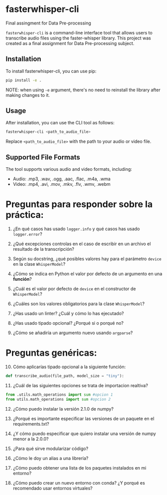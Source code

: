 # fasterwhisper-cli
Final assingment for Data Pre-processing 

`fasterwhisper-cli` is a command-line interface tool that allows users to transcribe audio files using the faster-whisper library. This project was created as a final assignment for Data Pre-processing subject.

## Installation

To install fasterwhisper-cli, you can use pip:

```bash
pip install -e .
```

NOTE: when using `-e` argument, there's no need to reinstall the library after making changes to it.

## Usage

After installation, you can use the CLI tool as follows:

```bash
fasterwhisper-cli <path_to_audio_file>
```

Replace `<path_to_audio_file>` with the path to your audio or video file.

## Supported File Formats

The tool supports various audio and video formats, including:

- Audio: .mp3, .wav, .ogg, .aac, .flac, .m4a, .wma
- Video: .mp4, .avi, .mov, .mkv, .flv, .wmv, .webm

# Preguntas para responder sobre la práctica:

1. ¿En qué casos has usado `logger.info` y qué casos has usado `logger.error`?

2. ¿Qué excepciones controlas en el caso de escribir en un archivo el resultado de la transcripción?

3. Según su docstring, ¿qué posibles valores hay para el parámetro `device` en la clase `WhisperModel`?

4. ¿Cómo se indica en Python el valor por defecto de un argumento en una **función**?

5. ¿Cuál es el valor por defecto de `device` en el constructor de `WhisperModel`?

6. ¿Cuáles son los valores obligatorios para la clase `WhisperModel`?

7. ¿Has usado un linter? ¿Cuál y cómo lo has ejecutado?

8. ¿Has usado tipado opcional? ¿Porqué si o porqué no?

9. ¿Cómo se añadiría un argumento nuevo usando `argparse`?

# Preguntas genéricas:

10. Cómo aplicarías tipado opcional a la siguiente función:

```python
def transcribe_audio(file_path, model_size = "tiny"):
```

11. ¿Cuál de las siguientes opciones se trata de importacion realtiva?

```python
from .utils.math_operations import sum #opcion 1
from utils.math_operations import sum #opcion 2
```

12. ¿Cómo puedo instalar la versión 2.1.0 de numpy?

13. ¿Porqué es importante especificar las versiones de un paquete en el requirements.txt?

14. ¿Y cómo puedo especificar que quiero instalar una versión de numpy menor a la 2.0.0?

15. ¿Para qué sirve modularizar código?

16. ¿Cómo le doy un alias a una librería?

17. ¿Cómo puedo obtener una lista de los paquetes instalados en mi entorno?

18. ¿Cómo puedo crear un nuevo entorno con conda? ¿Y porqué es recomendado usar entornos virtuales?
